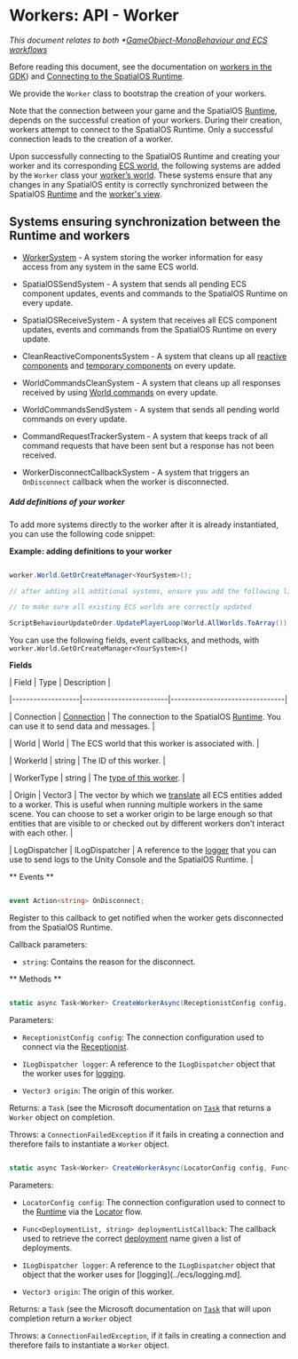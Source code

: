 [//]: # (Doc of docs reference 15.a)
[//]: # (TODO - find out whether WorkerSystem is ECS and how it fits into a generic workflow.)
# Workers: API - Worker

_This document relates to both *[GameObject-MonoBehaviour and  ECS workflows](../intro-workflows-spos-entities.md)_

Before reading this document, see the documentation on [workers in the GDK](workers-in-the-gdk.md)) and [Connecting to the SpatialOS Runtime](connecting-to-spos.md).

We provide the `Worker` class to bootstrap the creation of your workers.

Note that the connection between your game and the SpatialOS [Runtime](../glossary.md#spatialos-runtime), depends on the successful creation of your workers.  During their creation, workers attempt to connect to the SpatialOS Runtime. Only a successful connection leads to the creation of a worker.

Upon successfully connecting to the SpatialOS Runtime and creating your worker and its corresponding [ECS world](../glossary.md#unity-ecs-world), the following systems are added by the `Worker` class your [worker’s world](../glossary.md#workers-world). These systems  ensure that any changes in any SpatialOS entity is correctly synchronized between the SpatialOS [Runtime](../glossary.md#spatialos-runtime) and the [worker's view](../glossary.md#workers-view).

## Systems ensuring synchronization between the Runtime and workers

  * [WorkerSystem](./api-workers-system.md) - A system storing the worker information for easy access from any system in the same ECS world.

  * SpatialOSSendSystem - A system that sends all pending ECS component updates, events and commands to the SpatialOS Runtime on every update.

  * SpatialOSReceiveSystem - A system that receives all ECS component updates, events and commands from the SpatialOS Runtime on every update.

  * CleanReactiveComponentsSystem - A system that cleans up all [reactive components](ecs/reactive-components.md) and [temporary components](ecs/temporary-components.md) on every update.

  * WorldCommandsCleanSystem - A system that cleans up all responses received by using [World commands](ecs/world-commands.md) on every update.

  * WorldCommandsSendSystem -  A system that sends all pending world commands on every update.

  * CommandRequestTrackerSystem - A system that keeps track of all command requests that have been sent but a response has not been received.

  * WorkerDisconnectCallbackSystem - A system that triggers an `OnDisconnect` callback when the worker is disconnected.

##### Add definitions of your worker

To add more systems directly to the worker after it is already instantiated, you can use the following code snippet:

**Example: adding definitions to your worker**

```csharp

worker.World.GetOrCreateManager<YourSystem>();

// after adding all additional systems, ensure you add the following line

// to make sure all existing ECS worlds are correctly updated

ScriptBehaviourUpdateOrder.UpdatePlayerLoop(World.AllWorlds.ToArray());

```

You can use the following fields, event callbacks, and methods, with `worker.World.GetOrCreateManager<YourSystem>()`

**Fields**</br>

| Field         	| Type               	| Description                	|

|-------------------|------------------------|--------------------------------|

| Connection	| [Connection](../connecting-to-spos.md) | The connection to the SpatialOS [Runtime](../glossary.md#spatialos-runtime). You can use it to send data and messages. |

| World     	| World              	| The ECS world that this worker is associated with. |

| WorkerId  	| string             	| The ID of this worker. |

| WorkerType	| string             	| The [type of this worker](../glossary.md#type-of-worker). |

| Origin    	| Vector3            	| The vector by which we [translate](../glossary.md#translate) all ECS entities added to a worker. This is useful when running multiple workers in the same scene. You can choose to set a worker origin to be large enough so that entities that are visible to or checked out by different workers don’t interact with each other. |

| LogDispatcher | ILogDispatcher     	| A reference to the [logger](../ecs/logging.md) that you can use to send logs to the Unity Console and the SpatialOS Runtime. |

** Events ** </br>

```csharp

event Action<string> OnDisconnect;

```

Register to this callback to get notified when the worker gets disconnected from the SpatialOS Runtime.

Callback parameters:

  * `string`: Contains the reason for the disconnect.

** Methods ** </br>

```csharp

static async Task<Worker> CreateWorkerAsync(ReceptionistConfig config, ILogDispatcher logger, Vector3 origin);

```

Parameters:

  * `ReceptionistConfig config`: The connection configuration used to connect via the [Receptionist](../connecting-to-spos.md).

  * `ILogDispatcher logger`: A reference to the `ILogDispatcher` object that the worker uses for [logging](../ecs/logging.md).

  * `Vector3 origin`: The origin of this worker.

Returns: a `Task` (see the Microsoft documentation on [`Task`](https://docs.microsoft.com/en-us/dotnet/api/system.threading.tasks.task?view=netframework-4.7.2)  that returns a `Worker` object on completion.

Throws: a `ConnectionFailedException` if it fails in creating a connection and therefore fails to instantiate a `Worker` object.

```csharp

static async Task<Worker> CreateWorkerAsync(LocatorConfig config, Func<DeploymentList, string> deploymentListCallback, ILogDispatcher logger, Vector3 origin);

```

Parameters:

* `LocatorConfig config`: The connection configuration used to connect to the [Runtime](../glossary.md#spatialos-runtime) via the [Locator](../connecting-to-spos.md) flow.

* `Func<DeploymentList, string> deploymentListCallback`: The callback used to retrieve the correct [deployment](../glossary.md#deploying) name given a list of deployments.

* `ILogDispatcher logger`: A reference to the `ILogDispatcher` object that object that the worker uses for [logging](../ecs/logging.md].

* `Vector3 origin`: The origin of this worker.

Returns: a `Task` (see the Microsoft documentation on [`Task`](https://docs.microsoft.com/en-us/dotnet/api/system.threading.tasks.task?view=netframework-4.7.2) that will upon completion return a `Worker` object

Throws: a `ConnectionFailedException`, if it fails in creating a connection and therefore fails to instantiate a `Worker` object.
